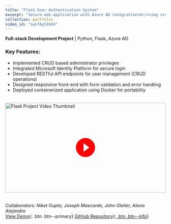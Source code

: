 ```yaml
---
title: "Flask User Authentication System"
excerpt: "Secure web application with Azure AD integration<br/><img src='/images/flask-auth-screenshot.png' alt='Flask Auth System Interface'>"
collection: portfolio
video_id: "owLFAySZoO4"
---
```


**Full-stack Development Project** | Python, Flask, Azure AD  

### Key Features:
- Implemented CRUD based administrator privileges
- Integrated Microsoft Identity Platform for secure login
- Developed RESTful API endpoints for user management (CRUD operations)
- Designed responsive front-end with form validation and error handling
- Deployed containerized application using Docker for portability

<div style="position: relative; padding-bottom: 56.25%; height: 0; overflow: hidden; margin: 2rem 0;">
  <a href="https://www.youtube.com/watch?v=owLFAySZoO4" target="_blank" style="position: absolute; top: 0; left: 0; width: 100%; height: 100%;">
    <img src="https://img.youtube.com/vi/owLFAySZoO4/maxresdefault.jpg" alt="Flask Project Video Thumbnail" style="object-fit: cover; width: 100%; height: 100%;">
    <div style="position: absolute; top: 50%; left: 50%; transform: translate(-50%, -50%);">
      <svg xmlns="http://www.w3.org/2000/svg" width="72" height="72" viewBox="0 0 24 24" fill="#f00">
        <path d="M12 2C6.48 2 2 6.48 2 12s4.48 10 10 10 10-4.48 10-10S17.52 2 12 2zm-2 14.5v-9l6 4.5-6 4.5z"/>
      </svg>
    </div>
  </a>
</div>



*Collaborators: Niket Gupta, Joseph Mascardo, John Gleiter, Alexis Alejandro*  
[View Demo](https://www.youtube.com/watch?v=owLFAySZoO4){: .btn .btn--primary} 
[GitHub Repository](#){:[ .btn .btn--info](https://github.com/jomosquito/Edmonton-v.02/tree/main#)}
